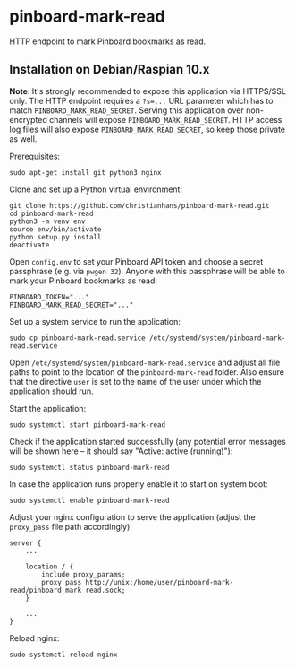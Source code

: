 # pinboard-mark-read

HTTP endpoint to mark Pinboard bookmarks as read.

## Installation on Debian/Raspian 10.x

**Note**: It's strongly recommended to expose this application via HTTPS/SSL only. The HTTP endpoint requires a `?s=...` URL parameter which has to match `PINBOARD_MARK_READ_SECRET`. Serving this application over non-encrypted channels will expose `PINBOARD_MARK_READ_SECRET`. HTTP access log files will also expose `PINBOARD_MARK_READ_SECRET`, so keep those private as well.

Prerequisites:

```
sudo apt-get install git python3 nginx
```

Clone and set up a Python virtual environment:

```
git clone https://github.com/christianhans/pinboard-mark-read.git
cd pinboard-mark-read
python3 -m venv env
source env/bin/activate
python setup.py install
deactivate
```

Open `config.env` to set your Pinboard API token and choose a secret passphrase (e.g. via `pwgen 32`). Anyone with this passphrase will be able to mark your Pinboard bookmarks as read:

```
PINBOARD_TOKEN="..."
PINBOARD_MARK_READ_SECRET="..."
```

Set up a system service to run the application:

```
sudo cp pinboard-mark-read.service /etc/systemd/system/pinboard-mark-read.service
```

Open `/etc/systemd/system/pinboard-mark-read.service` and adjust all file paths to point to the location of the `pinboard-mark-read` folder. Also ensure that the directive `user` is set to the name of the user under which the application should run.

Start the application:

```
sudo systemctl start pinboard-mark-read
```

Check if the application started successfully (any potential error messages will be shown here – it should say "Active: active (running)"):

```
sudo systemctl status pinboard-mark-read
```

In case the application runs properly enable it to start on system boot:

```
sudo systemctl enable pinboard-mark-read
```

Adjust your nginx configuration to serve the application (adjust the `proxy_pass` file path accordingly):

```
server {
    ...
    
    location / {
        include proxy_params;
        proxy_pass http://unix:/home/user/pinboard-mark-read/pinboard_mark_read.sock;
    }
    
    ...
}
```

Reload nginx:

```
sudo systemctl reload nginx
```
